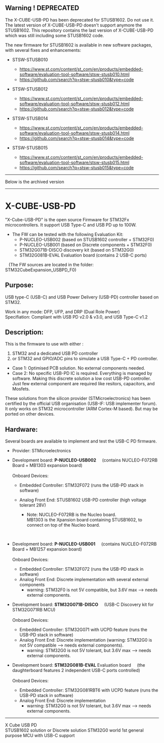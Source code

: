 ## Warning !  DEPRECATED
The X-CUBE-USB-PD has been deprecated for STUSB1602. Do not use it.  <br>
The latest version of X-CUBE-USB-PD doesn't support anymore the STUSB1602.  This repository contains the last version of X-CUBE-USB-PD which was still including some STUSB1602 code. <br>

The new firmware for STUSB1602 is available in new software packages, with several fixes and enhancements:   <br>
- STSW-STUSB010
  - https://www.st.com/content/st_com/en/products/embedded-software/evaluation-tool-software/stsw-stusb010.html
  - https://github.com/search?q=stsw-stusb010&type=code

- STSW-STUSB012
  - https://www.st.com/content/st_com/en/products/embedded-software/evaluation-tool-software/stsw-stusb012.html
  - https://github.com/search?q=stsw-stusb012&type=code

- STSW-STUSB014
  - https://www.st.com/content/st_com/en/products/embedded-software/evaluation-tool-software/stsw-stusb014.html
  - https://github.com/search?q=stsw-stusb014&type=code


- STSW-STUSB015
  - https://www.st.com/content/st_com/en/products/embedded-software/evaluation-tool-software/stsw-stusb015.html
  - https://github.com/search?q=stsw-stusb015&type=code

<hr /> 
Below is the archived version
<hr /> 

# X-CUBE-USB-PD
"X-Cube-USB-PD" is the open source Firmware for STM32Fx microcontrollers.  It support USB Type-C and USB PD up to 100W. <br>

* The FW can be tested with the following Evaluation Kit:
  * P-NUCLEO-USB002 (based on STUSB1602 controller + STM32F0)
  * P-NUCLEO-USB001 (based on Discrete components + STM32F0)
  * STM32G071B-DISCO discovery kit (based on STM32G0)
  * STM32G081B-EVAL Evaluation board (contains 2 USB-C ports)
  
&nbsp;&nbsp; (The FW sources are located in the folder: STM32CubeExpansion_USBPD_F0)

Purpose:
--------
USB type-C (USB-C) and USB Power Delivery (USB-PD) controller based on STM32.  <br>

Work in any mode: DFP, UFP, and DRP (Dual Role Power) <br>
Specifiation: Compliant with USB PD v2.0 & v3.0, and USB Type-C v1.2

Description:
--------
This is the firmware to use with either :
1. STM32 and a dedicated USB PD controller  
2. or STM32 and GPIO/ADC pins to simulate a USB Type-C + PD controller.

- Case 1: Optimised PCB solution. No external components needed.
- Case 2: No specific USB-PD IC is required. Everything is managed by software. Making this discrete solution a low cost USB-PD controller. Just few external component are required like resitors, capacitors, and Mosfets.

These solutions from the silicon provider (STMicroelectronics) has been certified by the official USB organisation (USB-IF: USB implementer forum).
It only works on STM32 microcontroller (ARM Cortex-M based). But may be ported on other devices.

Hardware:
--------
Several boards are available to implement and test the USB-C PD firmware.   <br>

* Provider: STMicroelectronics  

* Development board: __P-NUCLEO-USB002__ &nbsp; &nbsp; (contains NUCLEO-F072RB Board + MB1303 expansion board)  <br>   <br>
Onboard Devices:
  * Embedded Controller: STM32F072  (runs the USB-PD stack in software)
  * Analog Front End: STUSB1602 USB-PD controller (high voltage tolerant 28V)   

    * Note:  NUCLEO-F072RB is the Nucleo board.       <br>
MB1303 is the Xpansion board containing STUSB1602, to connect on top of the Nucleo board.

<br>
   
* Development board: __P-NUCLEO-USB001__ &nbsp; &nbsp; (contains NUCLEO-F072RB Board + MB1257 expansion board)  <br>   <br>
Onboard Devices:
  * Embedded Controller: STM32F072  (runs the USB-PD stack in software)
  * Analog Front End: Discrete implementation with several external components
    * warning: STM32F0 is not 5V compatible, but 3.6V max --> needs external components.

* Development board: __STM32G071B-DISCO__ &nbsp; &nbsp; (USB-C Discovery kit for STM32G071RB MCU)  <br>   <br>
Onboard Devices:
  * Embedded Controller: STM32G071 with UCPD feature (runs the USB-PD stack in software)
  * Analog Front End: Discrete implementation  (warning: STM32G0 is not 5V compatible --> needs external components).
    * warning: STM32G0 is not 5V tolerant, but 3.6V max --> needs external components.
    
* Development board: __STM32G081B-EVAL__ Evaluation board &nbsp; &nbsp; (the daughterboard features 2 independent USB-C ports controlled)  <br>   <br>
Onboard Devices:
  * Embedded Controller: STM32G081RBT6 with UCPD feature (runs the USB-PD stack in software)
  * Analog Front End: Discrete implementation
    * warning: STM32G0 is not 5V tolerant, but 3.6V max --> needs external components.
    



--------
X Cube USB PD  
STUSB1602 solution or Discrete solution
STM32G0 world 1st general purpose MCU with USB-C support
